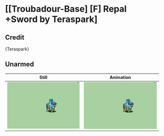 # [\[Troubadour-Base\] \[F\] Repal +Sword by Teraspark]

## Credit

{Teraspark}
	
## Unarmed

| Still | Animation |
| :---: | :-------: |
| ![Unarmed still](./Unarmed_000.png) | ![Unarmed animation](./Unarmed.gif) |
